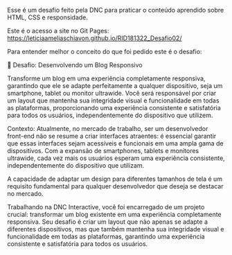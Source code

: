 Esse é um desafio feito pela DNC para praticar o conteúdo aprendido sobre HTML, CSS e responsidade.

Este é o acesso a site no Git Pages: https://leticiaameliaschiavon.github.io/RID181322_Desafio02/

Para entender melhor o conceito do que foi pedido este é o desafio:

🚀 Desafio: Desenvolvendo um Blog Responsivo

Transforme um blog em uma experiência completamente 
responsiva, garantindo que ele se adapte perfeitamente a 
qualquer dispositivo, seja um smartphone, tablet ou monitor 
ultrawide. Você será responsável por criar um layout que 
mantenha sua integridade visual e funcionalidade em todas 
as plataformas, proporcionando uma experiência consistente 
e satisfatória para todos os usuários, independentemente do 
dispositivo que utilizem.

Contexto:
Atualmente, no mercado de trabalho, ser um desenvolvedor front-end não se 
resume a criar interfaces atraentes: é essencial garantir que essas interfaces 
sejam acessíveis e funcionais em uma ampla gama de dispositivos. Com a 
expansão de smartphones, tablets e monitores ultrawide, cada vez mais os 
usuários esperam uma experiência consistente, independentemente do 
dispositivo que utilizam. 

A capacidade de adaptar um design para diferentes tamanhos de tela é um 
requisito fundamental para qualquer desenvolvedor que deseja se destacar 
no mercado.

Trabalhando na DNC Interactive, você foi encarregado de um projeto crucial: 
transformar um blog existente em uma experiência completamente responsiva. 
Seu desafio é criar um layout que não apenas se adapte a diferentes 
dispositivos, mas que também mantenha sua integridade visual e 
funcionalidade em todas as plataformas, garantindo uma experiência 
consistente e satisfatória para todos os usuários.


